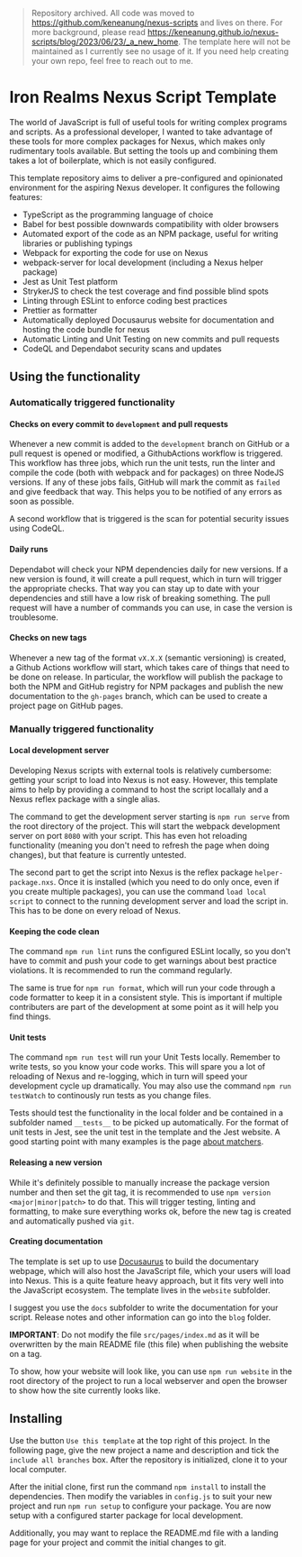 > Repository archived. All code was moved to https://github.com/keneanung/nexus-scripts and lives on there. For more background, please read https://keneanung.github.io/nexus-scripts/blog/2023/06/23/_a_new_home.
> The template here will not be maintained as I currently see no usage of it. If you need help creating your own repo, feel free to reach out to me.

# Iron Realms Nexus Script Template #

The world of JavaScript is full of useful tools for writing complex programs and scripts.
As a professional developer, I wanted to take advantage of these tools for more complex
packages for Nexus, which makes only rudimentary tools available. But setting the tools
up and combining them takes a lot of boilerplate, which is not easily configured.

This template repository aims to deliver a pre-configured and opinionated environment for the aspiring Nexus developer. It configures the following features:

- TypeScript as the programming language of choice
- Babel for best possible downwards compatibility with older browsers
- Automated export of the code as an NPM package, useful for writing libraries or
  publishing typings
- Webpack for exporting the code for use on Nexus
- webpack-server for local development (including a Nexus helper package)
- Jest as Unit Test platform
- StrykerJS to check the test coverage and find possible blind spots
- Linting through ESLint to enforce coding best practices
- Prettier as formatter
- Automatically deployed Docusaurus website for documentation and hosting the code
  bundle for nexus
- Automatic Linting and Unit Testing on new commits and pull requests
- CodeQL and Dependabot security scans and updates

## Using the functionality ##

### Automatically triggered functionality ###

#### Checks on every commit to `development` and pull requests ####

Whenever a new commit is added to the `development` branch on GitHub or a pull request
is opened or modified, a GithubActions workflow is triggered. This workflow has three
jobs, which run the unit tests, run the linter and compile the code (both with webpack
and for packages) on three NodeJS versions. If any of these jobs fails, GitHub will mark
the commit as `failed` and give feedback that way. This helps you to be notified of any
errors as soon as possible.

A second workflow that is triggered is the scan for potential security issues using
CodeQL.

#### Daily runs ####

Dependabot will check your NPM dependencies daily for new versions. If a new version is
found, it will create a pull request, which in turn will trigger the appropriate checks.
That way you can stay up to date with your dependencies and still have a low risk of
breaking something. The pull request will have a number of commands you can use, in case
the version is troublesome.

#### Checks on new tags ####

Whenever a new tag of the format `vX.X.X` (semantic versioning) is created, a Github
Actions workflow will start, which takes care of things that need to be done on release.
In particular, the workflow will publish the package to both the NPM and GitHub registry
for NPM packages and publish the new documentation to the `gh-pages` branch, which can be
used to create a project page on GitHub pages.

### Manually triggered functionality ###

#### Local development server ####

Developing Nexus scripts with external tools is relatively cumbersome: getting your
script to load into Nexus is not easy. However, this template aims to help by providing
a command to host the script locallaly and a Nexus reflex package with a single alias.

The command to get the development server starting is `npm run serve`
from the root directory of the project. This will start the webpack development server
on port `8080` with your script. This has even hot reloading functionality (meaning you
don't need to refresh the page when doing changes), but that feature is currently
untested.

The second part to get the script into Nexus is the reflex package `helper-package.nxs`.
Once it is installed (which you need to do only once, even if you create multiple
packages), you can use the command `load local script` to connect to the running
development server and load the script in. This has to be done on every reload of Nexus.

#### Keeping the code clean ####

The command `npm run lint` runs the configured ESLint locally, so you
don't have to commit and push your code to get warnings about best practice violations.
It is recommended to run the command regularly.

The same is true for `npm run format`, which will run your code
through a code formatter to keep it in a consistent style. This is important if multiple
contributers are part of the development at some point as it will help you find things.

#### Unit tests ####

The command `npm run test` will run your Unit Tests locally. Remember
to write tests, so you know your code works. This will spare you a lot of reloading of
Nexus and re-logging, which in turn will speed your development cycle up dramatically.
You may also use the command `npm run testWatch` to continously run tests as you change
files.

Tests should test the functionality in the local folder and be contained in a subfolder
named `__tests__` to be picked up automatically. For the format of unit tests in Jest,
see the unit test in the template and the Jest website. A good starting point with many
examples is the page [about matchers](https://jestjs.io/docs/using-matchers).

#### Releasing a new version ####

While it's definitely possible to manually increase the package version number and then
set the git tag, it is recommended to use `npm version <major|minor|patch>` to do that.
This will trigger testing, linting and formatting, to make sure everything works ok,
before the new tag is created and automatically pushed via `git`.

#### Creating documentation ####

The template is set up to use [Docusaurus](https://docusaurus.io/) to build the
documentary webpage, which will also host the JavaScript file, which your users will
load into Nexus. This is a quite feature heavy approach, but it fits very well into the
JavaScript ecosystem. The template lives in the `website` subfolder.

I suggest you use the `docs` subfolder to write the documentation for your script.
Release notes and other information can go into the `blog` folder.

**IMPORTANT**: Do not modify the file `src/pages/index.md` as it will be overwritten by
the main README file (this file) when publishing the website on a tag.

To show, how your website will look like, you can use `npm run website`
in the root directory of the project to run a local webserver and open the
browser to show how the site currently looks like.

## Installing ##

Use the button `Use this template` at the top right of this project. In the following page,
give the new project a name and description and tick the `include all branches` box. After the
repository is initialized, clone it to your local computer.

After the initial clone, first run the command `npm install` to install
the dependencies. Then modify the variables in `config.js` to suit your new project and run
`npm run setup` to configure your package. You are now setup with a configured
starter package for local development.

Additionally, you may want to replace the README.md file with a landing page for your project
and commit the initial changes to git.
